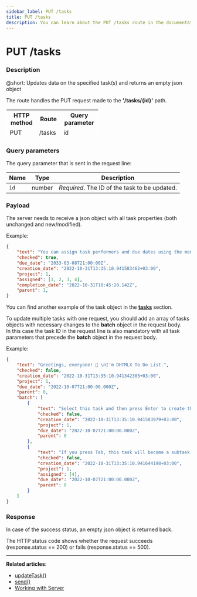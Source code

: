 ```yaml
---
sidebar_label: PUT /tasks
title: PUT /tasks
description: You can learn about the PUT /tasks route in the documentation of the DHTMLX JavaScript To Do List library. Browse developer guides and API reference, try out code examples and live demos, and download a free 30-day evaluation version of DHTMLX To Do List.
---
```


# PUT /tasks

### Description

@short: Updates data on the specified task(s) and returns an empty json object

The route handles the PUT request made to the **'/tasks/{id}'** path.

<table style="border: 1px solid white; border-collapse: collapse; width:50%">
<thead style="border: 1px solid white; border-collapse: collapse;">
<th style="width:25%">HTTP method</th>
<th style="width:25%">Route</th>
<th style="width:25%">Query parameter</th>
</thead>
<tbody style="border: 1px solid white; border-collapse: collapse">
<tr>
<td>PUT</td>
<td>/tasks</td>
<td>id</td>
</tr>
</tbody>
</table>

### Query parameters

The query parameter that is sent in the request line:

| Name       | Type        | Description |
| ----------- | ----------- | ----------- |
| `id`       |  number   | *Required*. The ID of the task to be updated.|

### Payload

The server needs to receive a json object with all task properties (both unchanged and new/modified).

Example:

~~~json
{
    "text": "You can assign task performers and due dates using the menu.",
    "checked": true,
    "due_date": "2033-03-08T21:00:00Z",
    "creation_date": "2022-10-31T13:35:10.941583462+03:00",
    "project": 1,
    "assigned": [1, 2, 3, 4],
    "completion_date": "2022-10-31T10:45:20.142Z",
    "parent": 1,
}
~~~

You can find another example of the task object in the [**tasks**](api/configs/tasks_config.md) section.

To update multiple tasks with one request, you should add an array of tasks objects with necessary changes to the **batch** object in the request body.<br> In this case the task ID in the request line is also mandatory with all task parameters that precede the **batch** object in the request body.

Example:

~~~json
{
    "text": "Greetings, everyone! 👋 \nI'm DHTMLX To Do List.",
    "checked": false,
    "creation_date": "2022-10-31T13:35:10.941342305+03:00",
    "project": 1,
    "due_date": "2022-10-07T21:00:00.000Z",
    "parent": 0,
    "batch": [
        {
            "text": "Select this task and then press Enter to create the task below 👇",
            "checked": false,
            "creation_date": "2022-10-31T13:35:10.941583979+03:00",
            "project": 1,
            "due_date": "2022-10-07T21:00:00.000Z",
            "parent": 0
        },
        {
            "text": "If you press Tab, this task will become a subtask. To edit it, press Ctrl (Cmd) + Enter.",
            "checked": false,
            "creation_date": "2022-10-31T13:35:10.941644198+03:00",
            "project": 1,
            "assigned": [4],
            "due_date": "2022-10-07T21:00:00.000Z",
            "parent": 0
        }
    ]
}
~~~

### Response
  
In case of the success status, an empty json object is returned back.

The HTTP status code shows whether the request succeeds (response.status == 200) or fails (response.status == 500).

---

**Related articles**:

- [updateTask()](api/methods/updatetask_method.md)
- [send()](api/rest_api/methods/send_method.md)
- [Working with Server](guides/working_with_server.md)